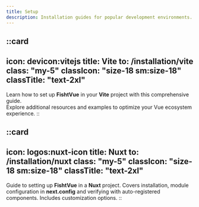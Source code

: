 ```yaml
---
title: Setup
description: Installation guides for popular development environments.
---
```


::card
---
icon: devicon:vitejs
title: Vite
to: /installation/vite
class: "my-5"
classIcon: "size-18 sm:size-18"
classTitle: "text-2xl"
---
Learn how to set up **FishtVue** in your **Vite** project with this comprehensive guide.  
Explore additional resources and examples to optimize your Vue ecosystem experience.
::

::card
---
icon: logos:nuxt-icon
title: Nuxt
to: /installation/nuxt
class: "my-5"
classIcon: "size-18 sm:size-18"
classTitle: "text-2xl"
---
Guide to setting up **FishtVue** in a **Nuxt** project. 
Covers installation, module configuration in **next.config** and verifying with auto-registered components. 
Includes customization options.
::
